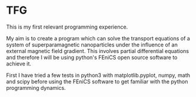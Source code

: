 # TFG

This is my first relevant programming experience. 

My aim is to create a program which can solve the
transport equations of a system of superparamagnetic
nanoparticles under the influence of an external
magnetic field gradient. This involves partial
differential equations and therefore I will be
using python's FEniCS open source software to achieve
it.

First I have tried a few tests in python3 with 
matplotlib.pyplot, numpy, math and scipy before using the
FEniCS software to get familiar with the python 
programming dynamics.
